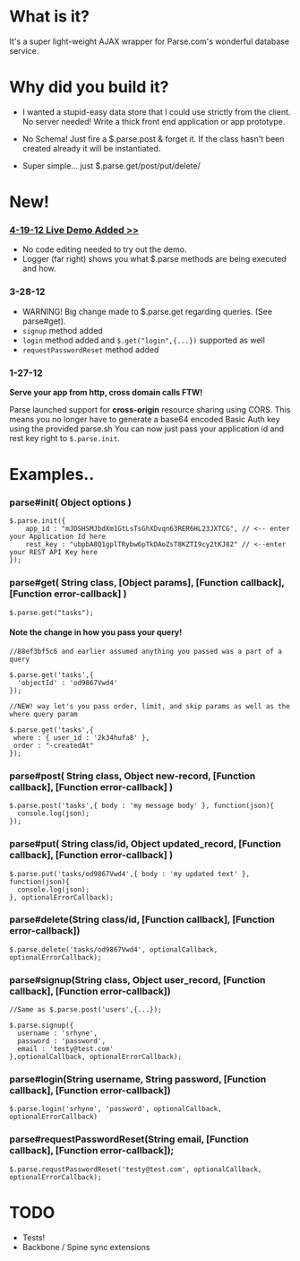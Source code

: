# What is it? 

It's a super light-weight AJAX wrapper for Parse.com's wonderful database service. 

# Why did you build it? 

* I wanted a stupid-easy data store that I could use strictly from the client. No server needed! 
Write a thick front end application or app prototype. 

* No Schema! Just fire a $.parse.post & forget it. If the class hasn't been created already it will be 
instantiated. 

* Super simple... just $.parse.get/post/put/delete/

# New!

### [4-19-12 Live Demo Added >>](http://srhyne.github.com/jQuery-Parse/) 

  * No code editing needed to try out the demo. 
  * Logger (far right) shows you what $.parse methods are being executed and how. 
  
### 3-28-12

  * WARNING! Big change made to $.parse.get regarding queries. (See parse#get).
  * `signup` method added
  * `login` method added and `$.get("login",{...})` supported as well
  * `requestPasswordReset` method added
  
### 1-27-12

__Serve your app from http, cross domain calls FTW!__

Parse launched support for __cross-origin__ resource sharing using CORS.
This means you no longer have to generate a base64 encoded Basic Auth key using the provided parse.sh
You can now just pass your application id and rest key right to `$.parse.init`.


# Examples.. 

### parse#init( Object options )
    
    $.parse.init({
  		app_id : "mJDSHSMJbdXm1GtLsTsGhXDvqn63RER6HL23JXTCG", // <-- enter your Application Id here 
  		rest_key : "ubpbA8Q1gplTRybw6pTkDAoZsT8KZTI9cy2tKJ82" // <--enter your REST API Key here	
  	});
  	
### parse#get( String class, [Object params], [Function callback], [Function error-callback] )
  
    $.parse.get("tasks");
  
#### Note the change in how you pass your query!
  
    //88ef3bf5c6 and earlier assumed anything you passed was a part of a query
  
    $.parse.get('tasks',{
      'objectId' : 'od9867Vwd4'
    });
  
    //NEW! way let's you pass order, limit, and skip params as well as the where query param
  
    $.parse.get('tasks',{
     where : { user_id : '2k34hufa8' },
     order : "-createdAt"
    });
    	
### parse#post( String class, Object new-record, [Function callback], [Function error-callback] )

    $.parse.post('tasks',{ body : 'my message body' }, function(json){
      console.log(json);
    });

### parse#put( String class/id, Object updated_record, [Function callback], [Function error-callback] )

    $.parse.put('tasks/od9867Vwd4',{ body : 'my updated text' }, function(json){
      console.log(json);
    }, optionalErrorCallback);
  
### parse#delete(String class/id, [Function callback], [Function error-callback])
  
    $.parse.delete('tasks/od9867Vwd4', optionalCallback, optionalErrorCallback);
    
### parse#signup(String class, Object user_record, [Function callback], [Function error-callback])
  
    //Same as $.parse.post('users',{...});
  
    $.parse.signup({ 
      username : 'srhyne', 
      password : 'password', 
      email : 'testy@test.com' 
    },optionalCallback, optionalErrorCallback);

### parse#login(String username, String password, [Function callback], [Function error-callback])
  
    $.parse.login('srhyne', 'password', optionalCallback, optionalErrorCallback)
  
### parse#requestPasswordReset(String email, [Function callback], [Function error-callback]);
  
    $.parse.requstPasswordReset('testy@test.com', optionalCallback, optionalErrorCallback);

# TODO 

* Tests!
* Backbone / Spine sync extensions



